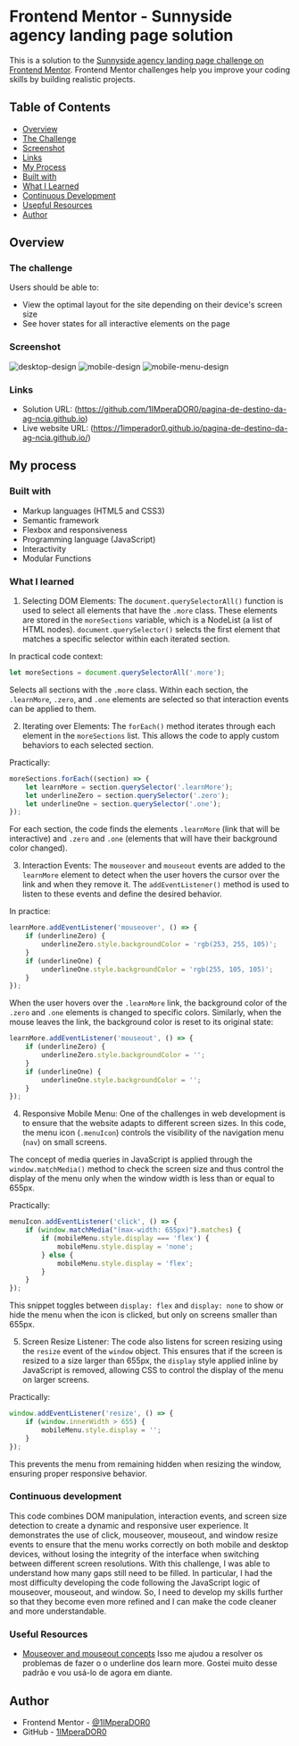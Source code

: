 # Frontend Mentor - Sunnyside agency landing page solution

This is a solution to the [Sunnyside agency landing page challenge on Frontend Mentor](https://www.frontendmentor.io/challenges/sunnyside-agency-landing-page-7yVs3B6ef). Frontend Mentor challenges help you improve your coding skills by building realistic projects.

## Table of Contents

- [Overview](#overview)
- [The Challenge](#the-challenge)
- [Screenshot](#screenshot)
- [Links](#links)
- [My Process](#my-process)
- [Built with](#built-with)
- [What I Learned](#what-i-learned)
- [Continuous Development](#continuous-development)
- [Usepful Resources](#useful-resources)
- [Author](#author)

## Overview

### The challenge

Users should be able to:

- View the optimal layout for the site depending on their device's screen size
- See hover states for all interactive elements on the page

### Screenshot
![desktop-design](./assets/images/desktop-design.png)
![mobile-design](./assets/images/mobile-design.png)
![mobile-menu-design](./assets/images/mobile-menu-design.jpg)

### Links

- Solution URL: (https://github.com/1IMperaDOR0/pagina-de-destino-da-ag-ncia.github.io)
- Live website URL: (https://1imperador0.github.io/pagina-de-destino-da-ag-ncia.github.io/)

## My process

### Built with

- Markup languages ​​(HTML5 and CSS3)
- Semantic framework
- Flexbox and responsiveness
- Programming language (JavaScript)
- Interactivity
- Modular Functions

### What I learned

1. Selecting DOM Elements:
The `document.querySelectorAll()` function is used to select all elements that have the `.more` class. These elements are stored in the `moreSections` variable, which is a NodeList (a list of HTML nodes). `document.querySelector()` selects the first element that matches a specific selector within each iterated section.

In practical code context:

```javascript
let moreSections = document.querySelectorAll('.more');
```

Selects all sections with the `.more` class. Within each section, the `.learnMore`, `.zero`, and `.one` elements are selected so that interaction events can be applied to them.

2. Iterating over Elements:
The `forEach()` method iterates through each element in the `moreSections` list. This allows the code to apply custom behaviors to each selected section.

Practically:

```javascript
moreSections.forEach((section) => {
    let learnMore = section.querySelector('.learnMore');
    let underlineZero = section.querySelector('.zero');
    let underlineOne = section.querySelector('.one');
});
```

For each section, the code finds the elements `.learnMore` (link that will be interactive) and `.zero` and `.one` (elements that will have their background color changed).

3. Interaction Events:
The `mouseover` and `mouseout` events are added to the `learnMore` element to detect when the user hovers the cursor over the link and when they remove it. The `addEventListener()` method is used to listen to these events and define the desired behavior.

In practice:

```javascript
learnMore.addEventListener('mouseover', () => {
    if (underlineZero) {
        underlineZero.style.backgroundColor = 'rgb(253, 255, 105)';
    }
    if (underlineOne) {
        underlineOne.style.backgroundColor = 'rgb(255, 105, 105)';
    }
});
```

When the user hovers over the `.learnMore` link, the background color of the `.zero` and `.one` elements is changed to specific colors. Similarly, when the mouse leaves the link, the background color is reset to its original state:

```javascript
learnMore.addEventListener('mouseout', () => {
    if (underlineZero) {
        underlineZero.style.backgroundColor = '';
    }
    if (underlineOne) {
        underlineOne.style.backgroundColor = '';
    }
});
```

4. Responsive Mobile Menu:
One of the challenges in web development is to ensure that the website adapts to different screen sizes. In this code, the menu icon (`.menuIcon`) controls the visibility of the navigation menu (`nav`) on small screens.

The concept of media queries in JavaScript is applied through the `window.matchMedia()` method to check the screen size and thus control the display of the menu only when the window width is less than or equal to 655px.

Practically:

```javascript
menuIcon.addEventListener('click', () => {
    if (window.matchMedia("(max-width: 655px)").matches) {
        if (mobileMenu.style.display === 'flex') {
            mobileMenu.style.display = 'none';
        } else {
            mobileMenu.style.display = 'flex';
        }
    }
});
```

This snippet toggles between `display: flex` and `display: none` to show or hide the menu when the icon is clicked, but only on screens smaller than 655px.

5. Screen Resize Listener:
The code also listens for screen resizing using the `resize` event of the `window` object. This ensures that if the screen is resized to a size larger than 655px, the `display` style applied inline by JavaScript is removed, allowing CSS to control the display of the menu on larger screens.

Practically:

```javascript
window.addEventListener('resize', () => {
    if (window.innerWidth > 655) {
        mobileMenu.style.display = '';
    }
});
```

This prevents the menu from remaining hidden when resizing the window, ensuring proper responsive behavior.

### Continuous development

This code combines DOM manipulation, interaction events, and screen size detection to create a dynamic and responsive user experience. It demonstrates the use of click, mouseover, mouseout, and window resize events to ensure that the menu works correctly on both mobile and desktop devices, without losing the integrity of the interface when switching between different screen resolutions. With this challenge, I was able to understand how many gaps still need to be filled. In particular, I had the most difficulty developing the code following the JavaScript logic of mouseover, mouseout, and window. So, I need to develop my skills further so that they become even more refined and I can make the code cleaner and more understandable.

### Useful Resources

- [Mouseover and mouseout concepts](https://javascript.info/mousemove-mouseover-mouseout-mouseenter-mouseleave) Isso me ajudou a resolver os problemas de fazer o o underline dos learn more. Gostei muito desse padrão e vou usá-lo de agora em diante.


## Author

- Frontend Mentor - [@1IMperaDOR0](https://www.frontendmentor.io/profile/1IMperaDOR0)
- GitHub - [1IMperaDOR0](https://github.com/1IMperaDOR0)
